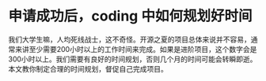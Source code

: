 # 申请成功后，coding 中如何规划好时间

我们大学生嘛，人均死线战士，这不奇怪。开源之夏的项目总体来说并不容易，通常来讲至少需要200小时以上的工作时间来完成。如果是进阶项目，这个数字会是300小时以上。我们需要有良好的时间规划，否则几个月的时间可能会转瞬即逝。本文教你制定合理的时间规划，督促自己完成项目。



